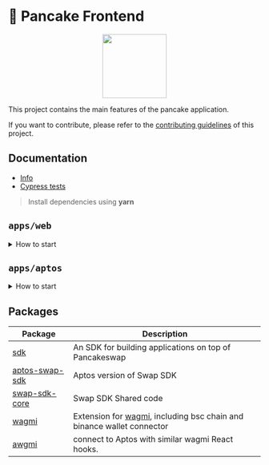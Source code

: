 # 🥞 Pancake Frontend

<p align="center">
  <a href="https://pancakeswap.finance">
      <img src="https://pancakeswap.finance/logo.png" height="128">
  </a>
</p>

This project contains the main features of the pancake application.

If you want to contribute, please refer to the [contributing guidelines](./CONTRIBUTING.md) of this project.

## Documentation

- [Info](doc/Info.md)
- [Cypress tests](doc/Cypress.md)

> Install dependencies using **yarn**

## `apps/web`
<details>
<summary>
How to start
</summary>

```sh
yarn
```

start the development server
```sh
yarn dev
```

build with production mode
```sh
yarn build

# start the application after build
yarn start
```

### Deploy fe: 
- ls
- cd test/LoopX-frontend or test/clone-FE
- git pull
- yarn build 
- pm2 ls
- pm2 delete ui
- pm2 start "yarn run start" --name  "ui"
<!-- - pm2 restart ui (nếu chứ có service ui thì run pm2 start yarn --name ui -- dev) -->

</details>

## `apps/aptos`
<details>
<summary>
How to start
</summary>

```sh
yarn dev:aptos
```
```sh
yarn turbo run build --filter=aptos-web
```
</details>


## Packages

| Package                                                       | Description                                                                                                            |
|---------------------------------------------------------------|------------------------------------------------------------------------------------------------------------------------|
| [sdk](/packages/swap-sdk)                                     | An SDK for building applications on top of Pancakeswap                                                                 |
| [aptos-swap-sdk](/packages/aptos-swap-sdk)                    | Aptos version of Swap SDK                                                                                              |
| [swap-sdk-core](/packages/swap-sdk-core)                      | Swap SDK Shared code                                                                                                   |
| [wagmi](/packages/wagmi)                                      | Extension for [wagmi](https://github.com/wagmi-dev/wagmi), including bsc chain and binance wallet connector            |
| [awgmi](/packages/awgmi)                                      | connect to Aptos with similar wagmi React hooks.                                                                       |

